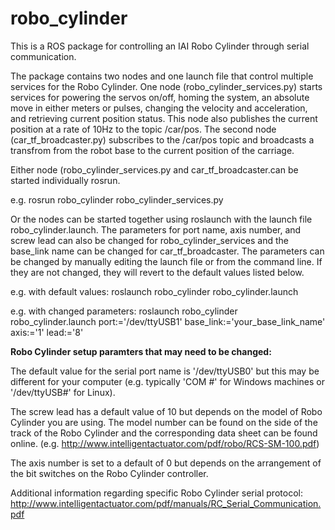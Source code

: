 # robo_cylinder
This is a ROS package for controlling an IAI Robo Cylinder through serial communication.

The package contains two nodes and one launch file that control multiple services for the Robo Cylinder. One node (robo_cylinder_services.py) starts services for powering the servos on/off, homing the system, an absolute move in either meters or pulses, changing the velocity and acceleration, and retrieving current position status. This node also publishes the current position at a rate of 10Hz to the topic /car/pos. The second node (car_tf_broadcaster.py) subscribes to the /car/pos topic and broadcasts a transfrom from the robot base to the current position of the carriage. 

Either node (robo_cylinder_services.py and car_tf_broadcaster.can be started individually rosrun.

e.g. rosrun robo_cylinder robo_cylinder_services.py 

Or the nodes can be started together using roslaunch with the launch file robo_cylinder.launch. The parameters for port name, axis number, and screw lead can also be changed for robo_cylinder_services and the base_link name can be changed for car_tf_broadcaster. The parameters can be changed by manually editing the launch file or from the command line. If they are not changed, they will revert to the default values listed below.

e.g. with default values: roslaunch robo_cylinder robo_cylinder.launch
  
e.g. with changed parameters: roslaunch robo_cylinder robo_cylinder.launch port:='/dev/ttyUSB1' base_link:='your_base_link_name' axis:='1' lead:='8'

**Robo Cylinder setup paramters that may need to be changed:**

The default value for the serial port name is '/dev/ttyUSB0' but this may be different for your computer (e.g. typically 'COM #' for Windows machines or '/dev/ttyUSB#' for Linux).

The screw lead has a default value of 10 but depends on the model of Robo Cylinder you are using. The model number can be found on the side of the track of the Robo Cylinder and the corresponding data sheet can be found online. (e.g. http://www.intelligentactuator.com/pdf/robo/RCS-SM-100.pdf)

The axis number is set to a default of 0 but depends on the arrangement of the bit switches on the Robo Cylinder controller.

Additional information regarding specific Robo Cylinder serial protocol: http://www.intelligentactuator.com/pdf/manuals/RC_Serial_Communication.pdf

